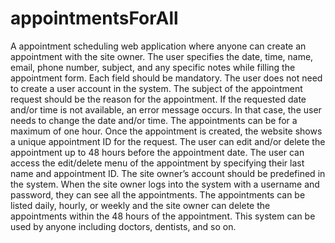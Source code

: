 # appointmentsForAll
A appointment scheduling web application where anyone can create an appointment with the site owner. The user specifies the date, time, name, email, phone number, subject, and any specific notes while filling the appointment form. Each field should be mandatory. The user does not need to create a user account in the system. The subject of the appointment request should be the reason for the appointment. If the requested date and/or time is not available, an error message occurs. In that case, the user needs to change the date and/or time. The appointments can be for a maximum of one hour. Once the appointment is created, the website shows a unique appointment ID for the request. The user can edit and/or delete the appointment up to 48 hours before the appointment date. The user can access the edit/delete menu of the appointment by specifying their last name and appointment ID. The site owner’s account should be predefined in the system. When the site owner logs into the system with a username and password, they can see all the appointments. The appointments can be listed daily, hourly, or weekly and the site owner can delete the appointments within the 48 hours of the appointment. This system can be used by anyone including doctors, dentists, and so on.

